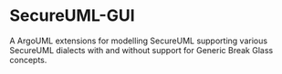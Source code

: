 # SecureUML-GUI

A ArgoUML extensions for modelling SecureUML supporting various SecureUML dialects with and without support for Generic Break Glass concepts. 